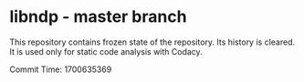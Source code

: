 # libndp - master branch

This repository contains frozen state of the repository.
Its history is cleared. It is used only for static code
analysis with Codacy.

Commit Time: 1700635369